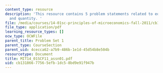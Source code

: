 ```yaml
---
content_type: resource
description: 'This resource contains 5 problem statements related to equilibrium price
  and quantity. '
file: /media/courses/14-01sc-principles-of-microeconomics-fall-2011/cb13186677565efb1dc58bd9e91f947b_MIT14_01SCF11_assn01.pdf
file_type: application/pdf
learning_resource_types: []
ocw_type: OCWFile
parent_title: Problem Set 1
parent_type: CourseSection
parent_uid: 4cecca62-a7b9-486b-1e1d-45d54b8e504b
resourcetype: Document
title: MIT14_01SCF11_assn01.pdf
uid: cb131866-7756-5efb-1dc5-8bd9e91f947b
---
```

